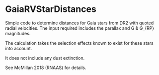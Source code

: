 # GaiaRVStarDistances

Simple code to determine distances for Gaia stars from DR2 with quoted radial
velocities. The input required includes the parallax and G & G_{RP} magnitudes.

The calculation takes the selection effects known to exist for these stars into
account.

It does not include any dust extinction.


See McMillan 2018 (RNAAS) for details.
